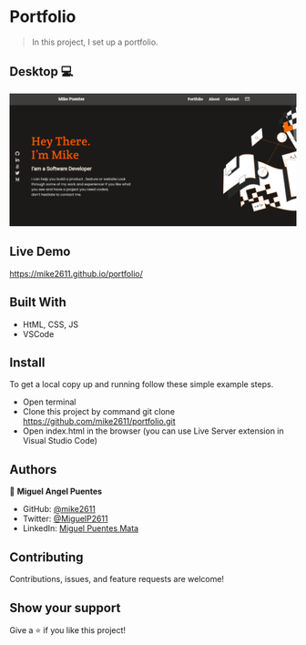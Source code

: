 # Portfolio

>  In this project, I set up a portfolio.

## Desktop 💻
![screenshot](images/desktopVersion.png)

## Live Demo
https://mike2611.github.io/portfolio/
 
## Built With

- HtML, CSS, JS
- VSCode

## Install

To get a local copy up and running follow these simple example steps.
- Open terminal
- Clone this project by command git clone https://github.com/mike2611/portfolio.git
- Open index.html in the browser (you can use Live Server extension in Visual Studio Code)


## Authors

👤 **Miguel Angel Puentes**
- GitHub: [@mike2611](https://github.com/mike2611)
- Twitter: [@MiguelP2611](https://twitter.com/MiguelP2611)
- LinkedIn: [Miguel Puentes Mata](https://linkedin.com/in/miguel-puentes-mata-90a562139/)

## Contributing

Contributions, issues, and feature requests are welcome!

## Show your support

Give a ⭐️ if you like this project!
